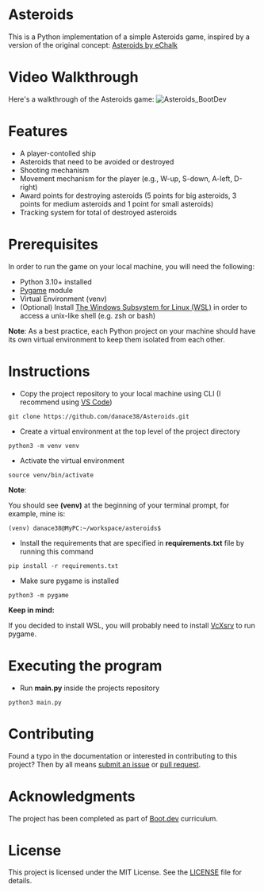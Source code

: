 # Asteroids
This is a Python implementation of a simple Asteroids game, inspired by a version of the original concept: [Asteroids by eChalk](https://www.echalk.co.uk/amusements/Games/asteroidsClassic/ateroids.html)

# Video Walkthrough
Here's a walkthrough of the Asteroids game:
![Asteroids_BootDev](https://github.com/user-attachments/assets/b3cc89fc-cb27-4ce8-aeb7-df49395d4f80)

# Features 
* A player-contolled ship
* Asteroids that need to be avoided or destroyed
* Shooting mechanism
* Movement mechanism for the player (e.g., W-up, S-down, A-left, D-right)
* Award points for destroying asteroids (5 points for big asteroids, 3 points for medium asteroids and 1 point for small asteroids)
* Tracking system for total of destroyed asteroids

# Prerequisites

In order to run the game on your local machine, you will need the following:

* Python 3.10+ installed
* [Pygame](https://www.pygame.org/news) module
* Virtual Environment (venv)
* (Optional) Install [The Windows Subsystem for Linux (WSL)](https://learn.microsoft.com/en-us/windows/wsl/install) in order to access a unix-like shell (e.g. zsh or bash)

**Note**: As a best practice, each Python project on your machine should have its own virtual environment to keep them isolated from each other.

# Instructions

* Copy the project repository to your local machine using CLI (I recommend using [VS Code](https://code.visualstudio.com/))
```
git clone https://github.com/danace38/Asteroids.git
```
* Create a virtual environment at the top level of the project directory
```
python3 -m venv venv
```
* Activate the virtual environment
```
source venv/bin/activate
```
**Note**:

You should see **(venv)** at the beginning of your terminal prompt, for example, mine is:
```
(venv) danace38@MyPC:~/workspace/asteroids$
```

* Install the requirements that are specified in **requirements.txt** file by running this command
```
pip install -r requirements.txt
```
* Make sure pygame is installed
```
python3 -m pygame
```
**Keep in mind:**

If you decided to install WSL, you will probably need to install [VcXsrv](https://vcxsrv.com/) to run pygame.

# Executing the program
* Run **main.py** inside the projects repository
```
python3 main.py
```
# Contributing
Found a typo in the documentation or interested in contributing to this project? Then by all means [submit an issue](https://github.com/danace38/Asteroids/issues) or [pull request](https://help.github.com/articles/using-pull-requests/). 

# Acknowledgments

The project has been completed as part of [Boot.dev](https://boot.dev)
curriculum.

# License
 This project is licensed under the MIT License. See the [LICENSE](LICENSE) file for details.
